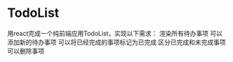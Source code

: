 # TodoList

用react完成一个纯前端应用TodoList，实现以下需求：
渲染所有待办事项
可以添加新的待办事项
可以将已经完成的事项标记为已完成
区分已完成和未完成事项
可以删除事项
